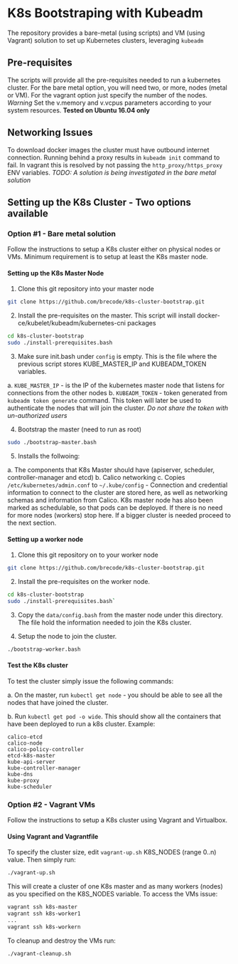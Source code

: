 # K8s Bootstraping with Kubeadm

The repository provides a bare-metal (using scripts) and VM (using Vagrant) solution to 
set up Kubernetes clusters, leveraging `kubeadm`

## Pre-requisites

The scripts will provide all the pre-requisites needed to run a kubernetes cluster. For the bare metal option, 
you will need two, or more, nodes (metal or VM). For the vagrant option just specify the number of the nodes. 
*Warning* Set the v.memory and v.vcpus parameters according to your system resources. 
**Tested on Ubuntu 16.04 only**

## Networking Issues

To download docker images the cluster must have outbound internet connection. Running behind a proxy 
results in `kubeadm init` command to fail. In vagrant this is resolved by not passing the `http_proxy/https_proxy`
ENV variables. 
*TODO: A solution is being investigated in the bare metal solution* 

## Setting up the K8s Cluster - Two options available

### Option #1 - Bare metal solution

Follow the instructions to setup a K8s cluster either on physical nodes or VMs. Minimum requirement is to setup at least the K8s master node. 

#### Setting up the K8s Master Node

  1. Clone this git repository into your master node
  ```bash
  git clone https://github.com/brecode/k8s-cluster-bootstrap.git
  ```

  2. Install the pre-requisites on the master. This script will install docker-ce/kubelet/kubeadm/kubernetes-cni packages
  ```bash
  cd k8s-cluster-bootstrap
  sudo ./install-prerequisites.bash
  ```

  3. Make sure init.bash under `config` is empty. This is the file where the previous script stores 
  KUBE_MASTER_IP and KUBEADM_TOKEN variables.

  a. `KUBE_MASTER_IP` - is the IP of the kubernetes master node that listens for connections from the other nodes
  b. `KUBEADM_TOKEN` - token generated from `kubeadm token generate` command. This token will later be used to authenticate the nodes that will join the cluster. *Do not share the token with un-authorized users*

  4. Bootstrap the master (need to run as root)
  ``` bash
  sudo ./bootstrap-master.bash
  ```

  5. Installs the follwoing:

  a. The components that K8s Master should have (apiserver, scheduler, controller-manager and etcd)
  b. Calico networking 
  c. Copies `/etc/kubernetes/admin.conf` to `~/.kube/config` - Connection and credential information to connect to the cluster are stored here, as well as networking schemas and information from Calico.  K8s master node has also been marked as schedulable, so that pods can be deployed. If there is no need for more nodes (workers) stop here. If a bigger cluster is needed proceed to the next section.

#### Setting up a worker node

  1. Clone this git repository on to your worker node
  ```bash
  git clone https://github.com/brecode/k8s-cluster-bootstrap.git
  ```

  2. Install the pre-requisites on the worker node.
  ```bash
  cd k8s-cluster-bootstrap
  sudo ./install-prerequisites.bash`
  ```

  3. Copy the `data/config.bash` from the master node under this directory. The file hold the information needed to join the K8s cluster. 

  4. Setup the node to join the cluster. 
  ```bash
  ./bootstrap-worker.bash
  ```

#### Test the K8s cluster
To test the cluster simply issue the following commands: 

  a. On the master, run `kubectl get node` - you should be able to see all the nodes that have joined the cluster. 

  b. Run `kubectl get pod -o wide`. This should show all the containers that have been deployed to run a k8s cluster. Example:
  ```
  calico-etcd
  calico-node
  calico-policy-controller
  etcd-k8s-master
  kube-api-server
  kube-controller-manager
  kube-dns
  kube-proxy
  kube-scheduler
  ```

### Option #2 - Vagrant VMs

Follow the instructions to setup a K8s cluster using Vagrant and Virtualbox.  

#### Using Vagrant and Vagrantfile 
To specify the cluster size, edit `vagrant-up.sh` K8S_NODES (range 0..n) value. Then simply run: 
```bash
./vagrant-up.sh
```

This will create a cluster of one K8s master and as many workers (nodes) as you specified on the K8S_NODES variable. 
To access the VMs issue:
```bash 
vagrant ssh k8s-master
vagrant ssh k8s-worker1
...
vagrant ssh k8s-workern
```

To cleanup and destroy the VMs run:
```bash 
./vagrant-cleanup.sh
```